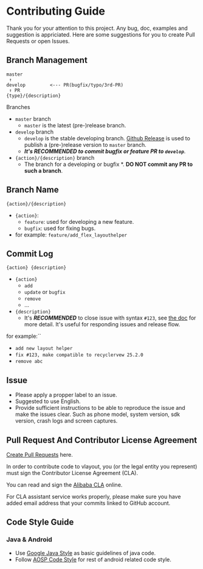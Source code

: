 # Contributing Guide

Thank you for your attention to this project. Any bug, doc, examples and suggestion is appriciated. Here are some suggestions for you to create Pull Requests or open Issues.

## Branch Management

```
master
 ↑
develop         <--- PR(bugfix/typo/3rd-PR)
 ↑ PR
{type}/{description}
```  
Branches

* `master` branch
    * `master` is the latest (pre-)release branch.
* `develop` branch
    * `develop` is the stable developing branch. [Github Release](https://help.github.com/articles/creating-releases/) is used to publish a (pre-)release version to `master` branch.
    * ***It's RECOMMENDED to commit bugfix or feature PR to `develop`***.
* `{action}/{description}` branch
    * The branch for a developing or bugfix
    *. **DO NOT commit any PR to such a branch**.

## Branch Name

```
{action}/{description}
```

* `{action}`:
	* `feature`: used for developing a new feature.
	* `bugfix`: used for fixing bugs.
* for example: `feature/add_flex_layouthelper`

## Commit Log


```
{action} {description}
```

* `{action}`
    * `add`
    * `update` or `bugfix`
    * `remove`
    * ...
* `{description}`
    * It's ***RECOMMENDED*** to close issue with syntax `#123`, see [the doc](https://help.github.com/articles/closing-issues-via-commit-messages/) for more detail. It's useful for responding issues and release flow.

for example:``

* `add new layout helper`
* `fix #123, make compatible to recyclervew 25.2.0`
* `remove abc`

## Issue

* Please apply a propper label to an issue.
* Suggested to use English.
* Provide sufficient instructions to be able to reproduce the issue and make the issues clear. Such as phone model, system version, sdk version, crash logs and screen captures. 

## Pull Request And Contributor License Agreement


[Create Pull Requests](https://github.com/alibaba/Tangram-Android/compare) here.

In order to contribute code to vlayout, you (or the legal entity you represent) must sign the Contributor License Agreement (CLA).

You can read and sign the [Alibaba CLA](https://cla-assistant.io/alibaba/Tangram-Android) online.

For CLA assistant service works properly, please make sure you have added email address that your commits linked to GitHub account.

## Code Style Guide

### Java & Android 

* Use [Google Java Style](https://google.github.io/styleguide/javaguide.html) as basic guidelines of java code.
* Follow [AOSP Code Style](https://source.android.com/source/code-style.html) for rest of android related code style.
